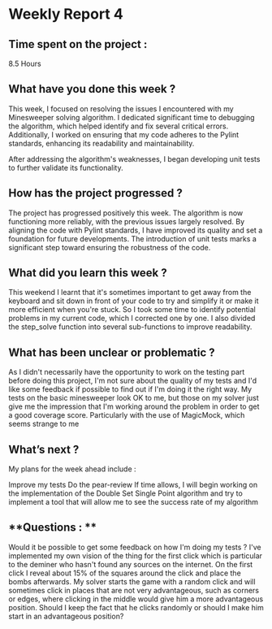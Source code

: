 # Weekly Report 4

## **Time spent on the project :**
8.5 Hours

## **What have you done this week ?**
This week, I focused on resolving the issues I encountered with my Minesweeper solving algorithm. I dedicated significant time to debugging the algorithm, which helped identify and fix several critical errors. Additionally, I worked on ensuring that my code adheres to the Pylint standards, enhancing its readability and maintainability.

After addressing the algorithm's weaknesses, I began developing unit tests to further validate its functionality. 

## **How has the project progressed ?**
The project has progressed positively this week. The algorithm is now functioning more reliably, with the previous issues largely resolved. By aligning the code with Pylint standards, I have improved its quality and set a foundation for future developments. The introduction of unit tests marks a significant step toward ensuring the robustness of the code.

## **What did you learn this week ?**
This weekend I learnt that it's sometimes important to get away from the keyboard and sit down in front of your code to try and simplify it or make it more efficient when you're stuck. So I took some time to identify potential problems in my current code, which I corrected one by one. I also divided the step_solve function into several sub-functions to improve readability.

## **What has been unclear or problematic ?**
As I didn't necessarily have the opportunity to work on the testing part before doing this project, I'm not sure about the quality of my tests and I'd like some feedback if possible to find out if I'm doing it the right way. My tests on the basic minesweeper look OK to me, but those on my solver just give me the impression that I'm working around the problem in order to get a good coverage score. Particularly with the use of MagicMock, which seems strange to me

## **What’s next ?**
My plans for the week ahead include :

Improve my tests
Do the pear-review
If time allows, I will begin working on the implementation of the Double Set Single Point algorithm and try to implement a tool that will allow me to see the success rate of my algorithm

## **Questions : **
Would it be possible to get some feedback on how I'm doing my tests ?
I've implemented my own vision of the thing for the first click which is particular to the deminer who hasn't found any sources on the internet. On the first click I reveal about 15% of the squares around the click and place the bombs afterwards. My solver starts the game with a random click and will sometimes click in places that are not very advantageous, such as corners or edges, where clicking in the middle would give him a more advantageous position. Should I keep the fact that he clicks randomly or should I make him start in an advantageous position?

